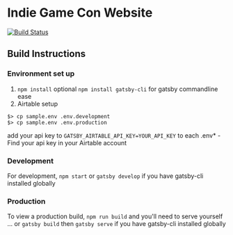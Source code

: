 # Indie Game Con Website
[![Build Status](https://travis-ci.com/mckelveygreg/indiegamecon-gatsby.svg?branch=master)](https://travis-ci.com/mckelveygreg/indiegamecon-gatsby)

## Build Instructions
### Environment set up
1. `npm install`
  optional
  `npm install gatsby-cli` for gatsby commandline ease
1. Airtable setup
  ```
  $> cp sample.env .env.development
  $> cp sample.env .env.production
  ```
  add your api key to `GATSBY_AIRTABLE_API_KEY=YOUR_API_KEY` to each .env*
    - Find your api key in your Airtable account
### Development
For development, `npm start` or `gatsby develop` if you have gatsby-cli installed globally

### Production
To view a production build, `npm run build` and you'll need to serve yourself
... or `gatsby build` then `gatsby serve` if you have gatsby-cli installed globally
